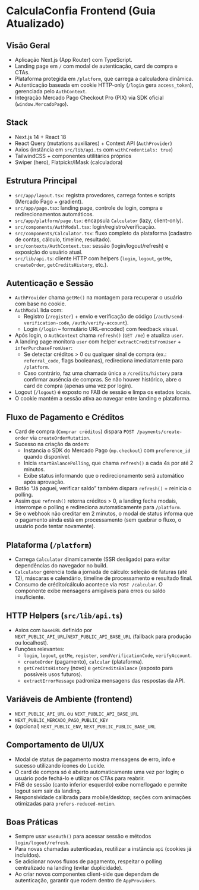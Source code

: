 # CalculaConfia Frontend (Guia Atualizado)

## Visão Geral
- Aplicação Next.js (App Router) com TypeScript.
- Landing page em `/` com modal de autenticação, card de compra e CTAs.
- Plataforma protegida em `/platform`, que carrega a calculadora dinâmica.
- Autenticação baseada em cookie HTTP-only (`/login` gera `access_token`), gerenciada pelo `AuthContext`.
- Integração Mercado Pago Checkout Pro (PIX) via SDK oficial (`window.MercadoPago`).

## Stack
- Next.js 14 + React 18
- React Query (mutations auxiliares) + Context API (`AuthProvider`)
- Axios (instância em `src/lib/api.ts` com `withCredentials: true`)
- TailwindCSS + componentes utilitários próprios
- Swiper (hero), Flatpickr/IMask (calculadora)

## Estrutura Principal
- `src/app/layout.tsx`: registra provedores, carrega fontes e scripts (Mercado Pago + gradient).
- `src/app/page.tsx`: landing page, controle de login, compra e redirecionamentos automáticos.
- `src/app/platform/page.tsx`: encapsula `Calculator` (lazy, client-only).
- `src/components/AuthModal.tsx`: login/registro/verificação.
- `src/components/Calculator.tsx`: fluxo completo da plataforma (cadastro de contas, cálculo, timeline, resultado).
- `src/contexts/AuthContext.tsx`: sessão (login/logout/refresh) e exposição do usuário atual.
- `src/lib/api.ts`: cliente HTTP com helpers (`login`, `logout`, `getMe`, `createOrder`, `getCreditsHistory`, etc.).

## Autenticação e Sessão
- `AuthProvider` chama `getMe()` na montagem para recuperar o usuário com base no cookie.
- `AuthModal` lida com:
  - Registro (`/register`) + envio e verificação de código (`/auth/send-verification-code`, `/auth/verify-account`).
  - Login (`/login` – formulário URL-encoded) com feedback visual.
- Após login, o `AuthContext` chama `refresh()` (`GET /me`) e atualiza `user`.
- A landing page monitora `user` com helper `extractCreditsFromUser` + `inferPurchaseFromUser`:
  - Se detectar créditos > 0 ou qualquer sinal de compra (ex.: `referral_code`, flags booleanas), redireciona imediatamente para `/platform`.
  - Caso contrário, faz uma chamada única a `/credits/history` para confirmar ausência de compras. Se não houver histórico, abre o card de compra (apenas uma vez por login).
- Logout (`/logout`) é exposto no FAB de sessão e limpa os estados locais.
- O cookie mantém a sessão ativa ao navegar entre landing e plataforma.

## Fluxo de Pagamento e Créditos
- Card de compra (`Comprar créditos`) dispara `POST /payments/create-order` via `createOrderMutation`.
- Sucesso na criação da ordem:
  - Instancia o SDK do Mercado Pago (`mp.checkout`) com `preference_id` quando disponível.
  - Inicia `startBalancePolling`, que chama `refresh()` a cada 4s por até 2 minutos.
  - Exibe status informando que o redirecionamento será automático após aprovação.
- Botão “Já paguei, verificar saldo” também dispara `refresh()` + reinicia o polling.
- Assim que `refresh()` retorna créditos > 0, a landing fecha modais, interrompe o polling e redireciona automaticamente para `/platform`.
- Se o webhook não creditar em 2 minutos, o modal de status informa que o pagamento ainda está em processamento (sem quebrar o fluxo, o usuário pode tentar novamente).

## Plataforma (`/platform`)
- Carrega `Calculator` dinamicamente (SSR desligado) para evitar dependências do navegador no build.
- `Calculator` gerencia toda a jornada de cálculo: seleção de faturas (até 12), máscaras e calendário, timeline de processamento e resultado final.
- Consumo de crédito/cálculo acontece via `POST /calcular`. O componente exibe mensagens amigáveis para erros ou saldo insuficiente.

## HTTP Helpers (`src/lib/api.ts`)
- Axios com `baseURL` definido por `NEXT_PUBLIC_API_URL`/`NEXT_PUBLIC_API_BASE_URL` (fallback para produção ou localhost).
- Funções relevantes:
  - `login`, `logout`, `getMe`, `register`, `sendVerificationCode`, `verifyAccount`.
  - `createOrder` (pagamento), `calcular` (plataforma).
  - `getCreditsHistory` (novo) e `getCreditsBalance` (exposto para possíveis usos futuros).
  - `extractErrorMessage` padroniza mensagens das respostas da API.

## Variáveis de Ambiente (frontend)
- `NEXT_PUBLIC_API_URL` ou `NEXT_PUBLIC_API_BASE_URL`
- `NEXT_PUBLIC_MERCADO_PAGO_PUBLIC_KEY`
- (opcional) `NEXT_PUBLIC_ENV`, `NEXT_PUBLIC_PUBLIC_BASE_URL`

## Comportamento de UI/UX
- Modal de status de pagamento mostra mensagens de erro, info e sucesso utilizando ícones do Lucide.
- O card de compra só é aberto automaticamente uma vez por login; o usuário pode fechá-lo e utilizar os CTAs para reabrir.
- FAB de sessão (canto inferior esquerdo) exibe nome/logado e permite logout sem sair da landing.
- Responsividade calibrada para mobile/desktop; seções com animações otimizadas para `prefers-reduced-motion`.

## Boas Práticas
- Sempre usar `useAuth()` para acessar sessão e métodos `login/logout/refresh`.
- Para novas chamadas autenticadas, reutilizar a instância `api` (cookies já incluídos).
- Se adicionar novos fluxos de pagamento, respeitar o polling centralizado na landing (evitar duplicidade).
- Ao criar novos componentes client-side que dependam de autenticação, garantir que rodem dentro de `AppProviders`.